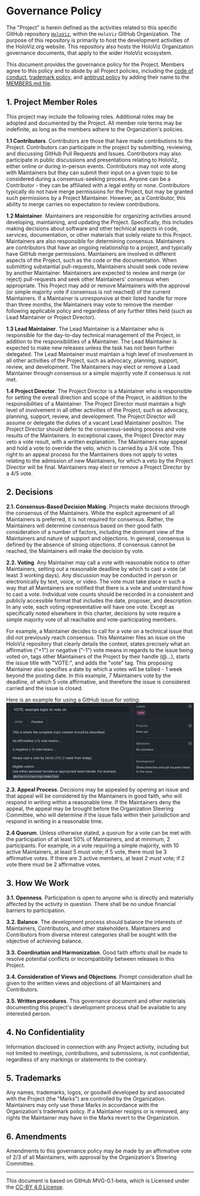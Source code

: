 # Governance Policy

The "Project" is herein defined as the activities related to this specific GitHub repository [`HoloViz`](https://github.com/holoviz/holoviz), within the `HoloViz` GitHub Organization. The purpose of this repository is primarily to host the development activities of the HoloViz.org website. This repository also hosts the HoloViz Organization governance documents, that apply to the wider HoloViz ecosystem.

This document provides the governance policy for the Project. Members agree to this policy and to abide by all Project policies, including the [code of conduct](../org-docs/CODE-OF-CONDUCT.md), [trademark policy](../org-docs/TRADEMARKS.md), and [antitrust policy](../org-docs/ANTITRUST.md) by adding their name to the [MEMBERS.md file](./MEMBERS.md).

## 1. Project Member Roles

This project may include the following roles. Additional roles may be adopted and documented by the Project. All member role terms may be indefinite, as long as the members adhere to the Organization's policies.

**1.1 Contributors**. Contributors are those that have made contributions to the Project. Contributors can participate in the project by submitting, reviewing, and discussing GitHub Pull Requests and Issues. Contributors may also participate in public discussions and presentations relating to HoloViz, either online or during in-person events. Contributors may not vote along with Maintainers but they can submit their input on a given topic to be considered during a consensus-seeking process. Anyone can be a Contributor - they can be affiliated with a legal entity or none. Contributors typically do not have merge permissions for the Project, but may be granted such permissions by a Project Maintainer. However, as a Contributor, this ability to merge carries no expectation to review contributions.

**1.2 Maintainer**. Maintainers are responsible for organizing activities around developing, maintaining, and updating the Project. Specifically, this includes making decisions about software and other technical aspects in code, services, documentation, or other materials that solely relate to this Project. Maintainers are also responsible for determining consensus. Maintainers are contributors that have an ongoing relationship to a project, and typically have GitHub merge permissions. Maintainers are involved in different aspects of the Project, such as the code or the documentation. When submitting substantial pull-requests, Maintainers should seek code review by another Maintainer. Maintainers are expected to review and merge (or reject) pull-requests and seek other Maintainers' consensus when appropriate. This Project may add or remove Maintainers with the approval (or simple majority vote if consensus is not reached) of the current Maintainers. If a Maintainer is unresponsive at their listed handle for more than three months, the Maintainers may vote to remove the member following applicable policy and regardless of any further titles held (such as Lead Maintainer or Project Director).

**1.3 Lead Maintainer**. The Lead Maintainer is a Maintainer who is responsible for the day-to-day technical management of the Project, in addition to the responsibilities of a Maintainer. The Lead Maintainer is expected to make new releases unless the task has not been further delegated. The Lead Maintainer must maintain a high level of involvement in all other activities of the Project, such as advocacy, planning, support, review, and development. The Maintainers may elect or remove a Lead Maintainer through consensus or a simple majority vote if consensus is not met.

**1.4 Project Director**. The Project Director is a Maintainer who is responsible for setting the overall direction and scope of the Project, in addition to the responsibilities of a Maintainer. The Project Director must maintain a high level of involvement in all other activities of the Project, such as advocacy, planning, support, review, and development. The Project Director will assume or delegate the duties of a vacant Lead Maintainer position. The Project Director should defer to the consensus-seeking process and vote results of the Maintainers. In exceptional cases, the Project Director may veto a vote result, with a written explanation. The Maintainers may appeal and hold a vote to override the veto, which is carried by a 3/4 vote. This right to an appeal process for the Maintainers does not apply to votes relating to the admission of new Maintainers, for which a veto by the Project Director will be final. Maintainers may elect or remove a Project Director by a 4/5 vote.

## 2. Decisions

**2.1. Consensus-Based Decision Making**. Projects make decisions through the consensus of the Maintainers. While the explicit agreement of all Maintainers is preferred, it is not required for consensus. Rather, the Maintainers will determine consensus based on their good faith consideration of a number of factors, including the dominant view of the Maintainers and nature of support and objections. In general, consensus is defined by the absence of strong objections. If consensus cannot be reached, the Maintainers will make the decision by vote.

**2.2. Voting**. Any Maintainer may call a vote with reasonable notice to other Maintainers, setting out a reasonable deadline by which to cast a vote (at least 3 working days). Any discussion may be conducted in person or electronically by text, voice, or video. The vote must take place in such a way that all Maintainers are notified that there is a vote and understand how to cast a vote. Individual vote counts should be recorded in a consistent and publicly accessible format that includes the date, proposer, and description. In any vote, each voting representative will have one vote. Except as specifically noted elsewhere in this charter, decisions by vote require a simple majority vote of all reachable and vote-participating members.

For example, a Maintainer decides to call for a vote on a technical issue that did not previously reach consensus. This Maintainer files an issue on the HoloViz repository that clearly details the context, states precisely what an affirmative ("+1") or negative ("-1") vote means in regards to the issue being voted on, tags other Maintainers of the Project by their handle (@...), starts the issue title with "VOTE:", and adds the "vote" tag. This proposing Maintainer also specifies a date by which a votes will be tallied - 1 week beyond the posting date. In this example, 7 Maintainers vote by the deadline, of which 5 vote affirmative, and therefore the issue is considered carried and the issue is closed.

Here is an example for using a GitHub issue for voting:
![example-vote](../../_static/example-org-vote.png)

**2.3. Appeal Process**. Decisions may be appealed by opening an issue and that appeal will be considered by the Maintainers in good faith, who will respond in writing within a reasonable time. If the Maintainers deny the appeal, the appeal may be brought before the Organization Steering Committee, who will determine if the issue falls within their jurisdiction and respond in writing in a reasonable time.

**2.4 Quorum**. Unless otherwise stated, a quorum for a vote can be met with the participation of at least 50% of Maintainers, and at minimum, 2 participants. For example, in a vote requiring a simple majority, with 10 active Maintainers, at least 5 must vote; if 5 vote, there must be 3 affirmative votes. If there are 3 active members, at least 2 must vote; if 2 vote there must be 2 affirmative votes.

## 3. How We Work

**3.1. Openness**. Participation is open to anyone who is directly and materially affected by the activity in question. There shall be no undue financial barriers to participation.

**3.2. Balance**. The development process should balance the interests of Maintainers, Contributors, and other stakeholders. Maintainers and Contributors from diverse interest categories shall be sought with the objective of achieving balance.

**3.3. Coordination and Harmonization**. Good faith efforts shall be made to resolve potential conflicts or incompatibility between releases in this Project.

**3.4. Consideration of Views and Objections**. Prompt consideration shall be given to the written views and objections of all Maintainers and Contributors.

**3.5. Written procedures**. This governance document and other materials documenting this project's development process shall be available to any interested person.

## 4. No Confidentiality

Information disclosed in connection with any Project activity, including but not limited to meetings, contributions, and submissions, is not confidential, regardless of any markings or statements to the contrary.

## 5. Trademarks

Any names, trademarks, logos, or goodwill developed by and associated with the Project (the "Marks") are controlled by the Organization. Maintainers may only use these Marks in accordance with the Organization's trademark policy. If a Maintainer resigns or is removed, any rights the Maintainer may have in the Marks revert to the Organization.

## 6. Amendments

Amendments to this governance policy may be made by an affirmative vote of 2/3 of all Maintainers, with approval by the Organization's Steering Committee.

---
This document is based on GitHub MVG-0.1-beta, which is Licensed under the [CC-BY 4.0 License](https://creativecommons.org/licenses/by-sa/4.0/).
